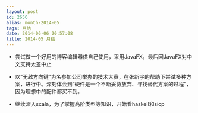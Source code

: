 ```yaml
---
layout: post
id: 2656
alias: month-2014-05
tags: 月结
date: 2014-06-06 20:57:08
title: 2014-05 月结
---
```


- 尝试做一个好用的博客编辑器供自己使用，采用JavaFX，最后因JavaFX对中文支持太差中止

- 以“无敌方向键”为名参加公司举办的技术大赛，在张新宇的帮助下尝试多种方案，进行中。深刻体会到“硬件是一个不断妥协放弃、寻找替代方案的过程”，因为理想中的配件都买不到。

- 继续深入scala，为了掌握高阶类型等知识，开始看haskell和sicp

